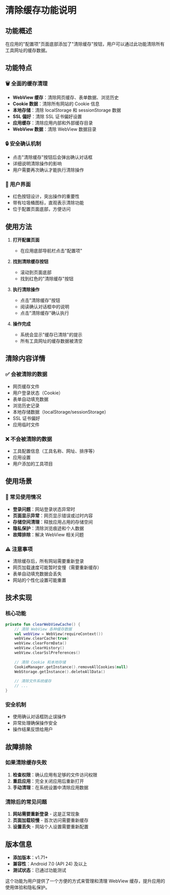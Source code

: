 # 清除缓存功能说明

## 功能概述
在应用的"配置项"页面底部添加了"清除缓存"按钮，用户可以通过此功能清除所有工具网址的缓存数据。

## 功能特点

### 🗑️ 全面的缓存清理
- **WebView 缓存**：清除网页缓存、表单数据、浏览历史
- **Cookie 数据**：清除所有网站的 Cookie 信息
- **本地存储**：清除 localStorage 和 sessionStorage 数据
- **SSL 偏好**：清除 SSL 证书偏好设置
- **应用缓存**：清除应用内部和外部缓存目录
- **WebView 数据**：清除 WebView 数据目录

### 🔒 安全确认机制
- 点击"清除缓存"按钮后会弹出确认对话框
- 详细说明清除操作的影响
- 用户需要再次确认才能执行清除操作

### 📱 用户界面
- 红色按钮设计，突出操作的重要性
- 带有垃圾桶图标，直观表示清除功能
- 位于配置页面底部，方便访问

## 使用方法

1. **打开配置页面**
   - 在应用底部导航栏点击"配置项"

2. **找到清除缓存按钮**
   - 滚动到页面底部
   - 找到红色的"清除缓存"按钮

3. **执行清除操作**
   - 点击"清除缓存"按钮
   - 阅读确认对话框中的说明
   - 点击"清除缓存"确认执行

4. **操作完成**
   - 系统会显示"缓存已清除"的提示
   - 所有工具网址的缓存数据被清空

## 清除内容详情

### ✅ 会被清除的数据
- 网页缓存文件
- 用户登录状态（Cookie）
- 表单自动填充数据
- 浏览历史记录
- 本地存储数据（localStorage/sessionStorage）
- SSL 证书偏好
- 应用临时文件

### ❌ 不会被清除的数据
- 工具配置信息（工具名称、网址、排序等）
- 应用设置
- 用户添加的工具项目

## 使用场景

### 🔄 常见使用情况
- **登录问题**：网站登录状态异常时
- **页面显示异常**：网页显示错误或过时内容
- **存储空间清理**：释放应用占用的存储空间
- **隐私保护**：清除浏览痕迹和个人数据
- **故障排除**：解决 WebView 相关问题

### ⚠️ 注意事项
- 清除缓存后，所有网站需要重新登录
- 网页加载速度可能暂时变慢（需要重新缓存）
- 表单自动填充数据会丢失
- 网站的个性化设置可能重置

## 技术实现

### 核心功能
```kotlin
private fun clearWebViewCache() {
    // 清除 WebView 各种缓存数据
    val webView = WebView(requireContext())
    webView.clearCache(true)
    webView.clearFormData()
    webView.clearHistory()
    webView.clearSslPreferences()
    
    // 清除 Cookie 和本地存储
    CookieManager.getInstance().removeAllCookies(null)
    WebStorage.getInstance().deleteAllData()
    
    // 清除文件系统缓存
    // ...
}
```

### 安全机制
- 使用确认对话框防止误操作
- 异常处理确保操作安全
- 操作结果反馈给用户

## 故障排除

### 如果清除缓存失败
1. **检查权限**：确认应用有足够的文件访问权限
2. **重启应用**：完全关闭应用后重新打开
3. **手动清理**：在系统设置中清除应用数据

### 清除后的常见问题
1. **网站需要重新登录** - 这是正常现象
2. **页面加载较慢** - 首次访问需要重新缓存
3. **设置丢失** - 网站个人设置需要重新配置

## 版本信息
- **添加版本**：v1.71+
- **兼容性**：Android 7.0 (API 24) 及以上
- **测试状态**：已通过功能测试

这个功能为用户提供了一个方便的方式来管理和清理 WebView 缓存，提升应用的使用体验和隐私保护。